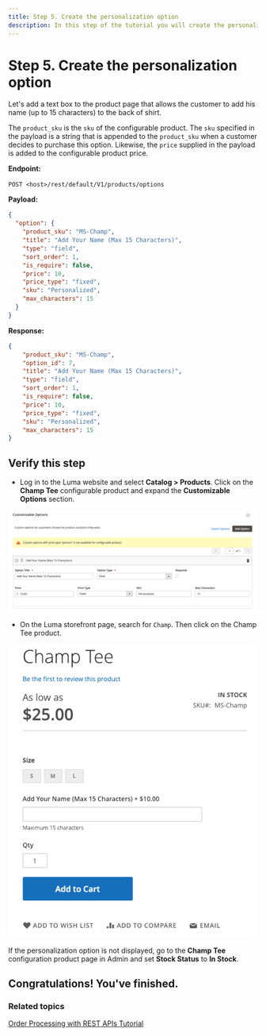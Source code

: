 ```yaml
---
title: Step 5. Create the personalization option
description: In this step of the tutorial you will create the personalization options
--- 
```

 
# Step 5. Create the personalization option

Let's add a text box to the product page that allows the customer to add his name (up to 15 characters) to the back of shirt.

The `product_sku` is the `sku` of the configurable product. The `sku` specified in the payload is a string that is appended to the `product_sku` when a customer decides to purchase this option. Likewise, the `price` supplied in the payload is added to the configurable product price.

**Endpoint:**

`POST <host>/rest/default/V1/products/options`

**Payload:**

```json
{
  "option": {
    "product_sku": "MS-Champ",
    "title": "Add Your Name (Max 15 Characters)",
    "type": "field",
    "sort_order": 1,
    "is_require": false,
    "price": 10,
    "price_type": "fixed",
    "sku": "Personalized",
    "max_characters": 15
  }
}
```

**Response:**

```json
{
    "product_sku": "MS-Champ",
    "option_id": 7,
    "title": "Add Your Name (Max 15 Characters)",
    "type": "field",
    "sort_order": 1,
    "is_require": false,
    "price": 10,
    "price_type": "fixed",
    "sku": "Personalized",
    "max_characters": 15
}
```

## Verify this step

*  Log in to the Luma website and select **Catalog > Products**. Click on the **Champ Tee** configurable product and expand the **Customizable Options** section.

  ![Product page with configurable and simple products](../../../_images/options-section.png)

*  On the Luma storefront page, search for `Champ`. Then click on the Champ Tee product.

  ![Search results](../../../_images/add-your-name.png)

  <InlineAlert variant="info" slots="text"/>

  If the personalization option is not displayed, go to the **Champ Tee** configuration product page in Admin and set  **Stock Status** to **In Stock**.

## Congratulations! You've finished.

### Related topics

[Order Processing with REST APIs Tutorial](/rest/tutorials/orders/)
